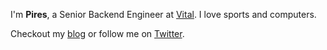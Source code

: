 I'm **Pires**, a Senior Backend Engineer at [Vital](https://tryvital.io). I love sports and computers.

Checkout my [blog](https://piresrui.github.io) or follow me on [Twitter](https://twitter.com/0xPires).
